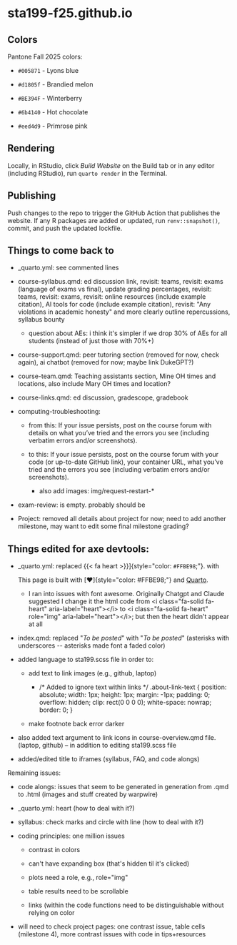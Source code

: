 # sta199-f25.github.io

## Colors

Pantone Fall 2025 colors:

-   `#005871` - Lyons blue

-   `#d1805f` - Brandied melon

-   `#BE394F` - Winterberry

-   `#6b4140` - Hot chocolate

-   `#eed4d9` - Primrose pink

## Rendering

Locally, in RStudio, click *Build Website* on the Build tab or in any editor (including RStudio), run `quarto render` in the Terminal.

## Publishing

Push changes to the repo to trigger the GitHub Action that publishes the website. If any R packages are added or updated, run `renv::snapshot()`, commit, and push the updated lockfile.

## Things to come back to

-   \_quarto.yml: see commented lines

-   course-syllabus.qmd: ed discussion link, revisit: teams, revisit: exams (language of exams vs final), update grading percentages, revisit: teams, revisit: exams, revisit: online resources (include example citation), AI tools for code (include example citation), revisit: "Any violations in academic honesty" and more clearly outline repercussions, syllabus bounty

    -   question about AEs: i think it's simpler if we drop 30% of AEs for all students (instead of just those with 70%+)

-   course-support.qmd: peer tutoring section (removed for now, check again), ai chatbot (removed for now; maybe link DukeGPT?)

-   course-team.qmd: Teaching assistants section, Mine OH times and locations, also include Mary OH times and location?

-   course-links.qmd: ed discussion, gradescope, gradebook

-   computing-troubleshooting:

    -   from this: If your issue persists, post on the course forum with details on what you’ve tried and the errors you see (including verbatim errors and/or screenshots).

    -   to this: If your issue persists, post on the course forum with your code (or up-to-date GitHub link), your container URL, what you’ve tried and the errors you see (including verbatim errors and/or screenshots).

        -   also add images: img/request-restart-\*

-   exam-review: is empty. probably should be

-   Project: removed all details about project for now; need to add another milestone, may want to edit some final milestone grading?

## Things edited for axe devtools:

-   \_quarto.yml: replaced {{< fa heart >}}\]{style="color: `#FFBE98`;"}. with

    <p>This page is built with [♥]{style="color: #FFBE98;"} and <a href="https://quarto.org/">Quarto</a>.</p>

    -   I ran into issues with font awesome. Originally Chatgpt and Claude suggested I change it the html code from \<i class="fa-solid fa-heart" aria-label="heart"\>\</i\> to \<i class="fa-solid fa-heart" role="img" aria-label="heart"\>\</i\>; but then the heart didn't appear at all

-   index.qmd: replaced "*To be posted*" with "*To be posted*" (asterisks with underscores -- asterisks made font a faded color)

-   added language to sta199.scss file in order to:

    -   add text to link images (e.g., github, laptop)

        -   /\* Added to ignore text within links \*/ .about-link-text { position: absolute; width: 1px; height: 1px; margin: -1px; padding: 0; overflow: hidden; clip: rect(0 0 0 0); white-space: nowrap; border: 0; }

    -   make footnote back error darker

-   also added text argument to link icons in course-overview.qmd file. (laptop, github) – in addition to editing sta199.scss file

-   added/edited title to iframes (syllabus, FAQ, and code alongs)

Remaining issues:

-   code alongs: issues that seem to be generated in generation from .qmd to .html (images and stuff created by warpwire)

-   \_quarto.yml: heart (how to deal with it?)

-   syllabus: check marks and circle with line (how to deal with it?)

-   coding principles: one million issues

    -   contrast in colors

    -   can't have expanding box (that's hidden til it's clicked)

    -   plots need a role, e.g., role="img"

    -   table results need to be scrollable

    -   links (within the code functions need to be distinguishable without relying on color

-   will need to check project pages: one contrast issue, table cells (milestone 4), more contrast issues with code in tips+resources
